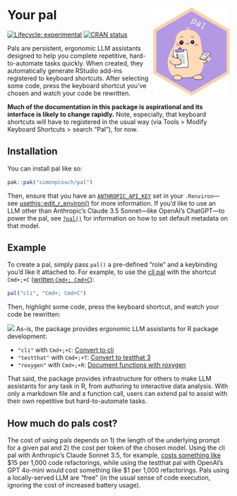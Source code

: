
<!-- README.md is generated from README.Rmd. Please edit that file -->

# Your pal <img src="man/figures/logo.png" align="right" height="200" alt="" />

<!-- badges: start -->

[![Lifecycle:
experimental](https://img.shields.io/badge/lifecycle-experimental-orange.svg)](https://lifecycle.r-lib.org/articles/stages.html#experimental)
[![CRAN
status](https://www.r-pkg.org/badges/version/pal)](https://CRAN.R-project.org/package=pal)
<!-- badges: end -->

Pals are persistent, ergonomic LLM assistants designed to help you
complete repetitive, hard-to-automate tasks quickly. When created, they
automatically generate RStudio add-ins registered to keyboard shortcuts.
After selecting some code, press the keyboard shortcut you’ve chosen and
watch your code be rewritten.

**Much of the documentation in this package is aspirational and its
interface is likely to change rapidly.** Note, especially, that keyboard
shortcuts will have to registered in the usual way (via Tools \> Modify
Keyboard Shortcuts \> search “Pal”), for now.

## Installation

You can install pal like so:

``` r
pak::pak("simonpcouch/pal")
```

Then, ensure that you have an
[`ANTHROPIC_API_KEY`](https://console.anthropic.com/) set in your
`.Renviron`—see
[usethis::edit_r_environ()](https://usethis.r-lib.org/reference/edit.html)
for more information. If you’d like to use an LLM other than Anthropic’s
Claude 3.5 Sonnet—like OpenAI’s ChatGPT—to power the pal, see
[`?pal()`](https://simonpcouch.github.io/pal/reference/pal.html) for
information on how to set default metadata on that model.

## Example

To create a pal, simply pass `pal()` a pre-defined “role” and a
keybinding you’d like it attached to. For example, to use the [cli
pal](https://simonpcouch.github.io/pal/reference/pal_cli.html) with the
shortcut `Cmd+;+C` ([written
`Cmd+; Cmd+C`](https://www.emacswiki.org/emacs/key-chord.el)):

``` r
pal("cli", "Cmd+; Cmd+C")
```

Then, highlight some code, press the keyboard shortcut, and watch your
code be rewritten:

![](https://github.com/simonpcouch/pal/raw/main/inst/figs/addin.gif)
As-is, the package provides ergonomic LLM assistants for R package
development:

- `"cli"` with `Cmd+;+C`: [Convert to
  cli](https://simonpcouch.github.io/pal/reference/pal_cli.html)
- `"testthat"` with `Cmd+;+T`: [Convert to testthat
  3](https://simonpcouch.github.io/pal/reference/pal_testthat.html)
- `"roxygen"` with `Cmd+;+R`: [Document functions with
  roxygen](https://simonpcouch.github.io/pal/reference/pal_roxygen.html)

That said, the package provides infrastructure for others to make LLM
assistants for any task in R, from authoring to interactive data
analysis. With only a markdown file and a function call, users can
extend pal to assist with their own repetitive but hard-to-automate
tasks.

## How much do pals cost?

The cost of using pals depends on 1) the length of the underlying prompt
for a given pal and 2) the cost per token of the chosen model. Using the
cli pal with Anthropic’s Claude Sonnet 3.5, for example, [costs
something
like](https://simonpcouch.github.io/pal/reference/pal_cli.html#cost)
\$15 per 1,000 code refactorings, while using the testthat pal with
OpenAI’s GPT 4o-mini would cost something like \$1 per 1,000
refactorings. Pals using a locally-served LLM are “free” (in the usual
sense of code execution, ignoring the cost of increased battery usage).
